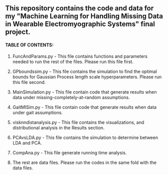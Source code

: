 ## This repository contains the code and data for my "Machine Learning for Handling Missing Data in Wearable Electromyographic Systems" final project.

#### TABLE OF CONTENTS:

1. FuncAndParams.py - This file contains functions and parameters needed to run the rest of the files. Please run this file first.

2. GPboundssim.py - This file contains the simulation to find the optimal bounds for Gaussian Process length scale hyperparameters. Please run this file second.
3. MainSimulation.py - This file contain code that generate results when data under missing-completely-at-random assumptions.

4. GaitMISim.py - This file contain code that generate results when data under gait assumptions.

5. visknndistanalysis.py - This file contains the visualizations, and distributional analysis in the Results section.

6. PCAvsLDA.py - This file contains the simulation to determine between LDA and PCA.

7. CompAna.py - This file generate running time analysis.

8. The rest are data files. Please run the codes in the same fold with the data files.

